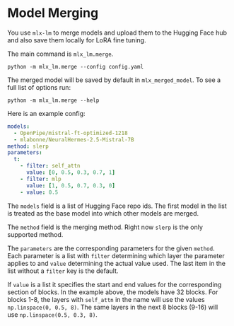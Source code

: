 # Model Merging

You use `mlx-lm` to merge models and upload them to the Hugging
Face hub and also save them locally for LoRA fine tuning.

The main command is `mlx_lm.merge`. 

```shell
python -m mlx_lm.merge --config config.yaml 
```

The merged model will be saved by default in `mlx_merged_model`. To see a
full list of options run:

```shell
python -m mlx_lm.merge --help
```

Here is an example config:

```yaml
models:
  - OpenPipe/mistral-ft-optimized-1218
  - mlabonne/NeuralHermes-2.5-Mistral-7B
method: slerp
parameters:
  t:
    - filter: self_attn
      value: [0, 0.5, 0.3, 0.7, 1]
    - filter: mlp
      value: [1, 0.5, 0.7, 0.3, 0]
    - value: 0.5
```

The `models` field is a list of Hugging Face repo ids. The first model in the
list is treated as the base model into which other models are merged.

The `method` field is the merging method. Right now `slerp` is the only supported method.

The `parameters` are the corresponding parameters for the given `method`.
Each parameter is a list with `filter` determining which layer the parameter
applies to and `value` determining the actual value used. The last item in
the list without a `filter` key is the default.

If `value` is a list it specifies the start and end values for the
corresponding section of blocks.  In the example above, the models have 32
blocks. For blocks 1-8, the layers with `self_attn` in the name will use the
values `np.linspace(0, 0.5, 8)`.  The same layers in the next 8 blocks (9-16)
will use `np.linspace(0.5, 0.3, 8)`. 

